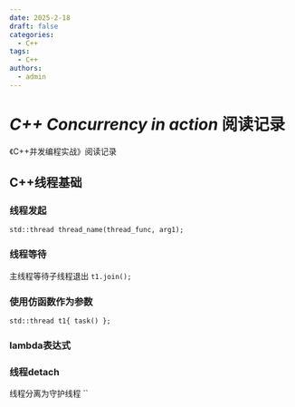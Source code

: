 ```yaml
---
date: 2025-2-18
draft: false
categories:
  - C++
tags:
  - C++
authors:
  - admin
---
```


# *C++ Concurrency in action* 阅读记录

《C++并发编程实战》阅读记录

<!--more-->

## C++线程基础

### 线程发起

`std::thread thread_name(thread_func, arg1);`

### 线程等待

主线程等待子线程退出
`t1.join();`

### 使用仿函数作为参数

`std::thread t1{ task() };`

### lambda表达式



### 线程detach

线程分离为守护线程
``